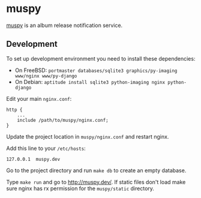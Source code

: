 # muspy

[muspy](http://muspy.com) is an album release notification service.

## Development

To set up development environment you need to install these dependencies:

* On FreeBSD: `portmaster databases/sqlite3 graphics/py-imaging www/nginx www/py-django`
* On Debian: `aptitude install sqlite3 python-imaging nginx python-django`

Edit your main `nginx.conf`:

    http {
        ...
        include /path/to/muspy/nginx.conf;
    }

Update the project location in `muspy/nginx.conf` and restart nginx.

Add this line to your `/etc/hosts`:

    127.0.0.1  muspy.dev

Go to the project directory and run `make db` to create an empty database.

Type `make run` and go to <http://muspy.dev/>. If static files don't load make
sure nginx has rx permission for the `muspy/static` directory.
